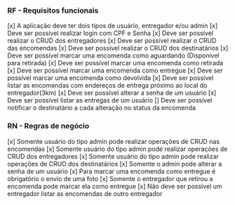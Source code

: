 ### RF - Requisitos funcionais

[x] A aplicação deve ter dois tipos de usuário, entregador e/ou admin
[x] Deve ser possível realizar login com CPF e Senha
[x] Deve ser possível realizar o CRUD dos entregadores
[x] Deve ser possível realizar o CRUD das encomendas
[x] Deve ser possível realizar o CRUD dos destinatários
[x] Deve ser possível marcar uma encomenda como aguardando (Disponível para retirada)
[x] Deve ser possível marcar uma encomenda como retirada
[x] Deve ser possível marcar uma encomenda como entregue
[x] Deve ser possível marcar uma encomenda como devolvida
[x] Deve ser possível listar as encomendas com endereços de entrega próximo ao local do entregador(3km)
[x] Deve ser possível alterar a senha de um usuário
[x] Deve ser possível listar as entregas de um usuário
[] Deve ser possível notificar o destinatário a cada alteração no status da encomenda

### RN - Regras de negócio

[x] Somente usuário do tipo admin pode realizar operações de CRUD nas encomendas
[x] Somente usuário do tipo admin pode realizar operações de CRUD dos entregadores
[x] Somente usuário do tipo admin pode realizar operações de CRUD dos destinatários
[x] Somente o admin pode alterar a senha de um usuário
[x] Para marcar uma encomenda como entregue é obrigatório o envio de uma foto
[x] Somente o entregador que retirou a encomenda pode marcar ela como entregue
[x] Não deve ser possível um entregador listar as encomendas de outro entregador